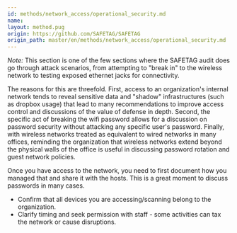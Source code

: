 ```yaml
---
id: methods/network_access/operational_security.md
name: 
layout: method.pug
origin: https://github.com/SAFETAG/SAFETAG
origin_path: master/en/methods/network_access/operational_security.md
---
```


*Note:* This section is one of the few sections where the SAFETAG audit does go through attack scenarios, from attempting to "break in" to the wireless network to testing exposed ethernet jacks for connectivity. 

The reasons for this are threefold.  First, access to an organization's internal network tends to reveal sensitive data and "shadow" infrastructures (such as dropbox usage) that lead to many recommendations to improve access control and discussions of the value of defense in depth.  Second, the specific act of breaking the wifi password allows for a discussion on password security without attacking any specific user's password. Finally, with wireless networks treated as equivalent to wired networks in many offices, reminding the organization that wireless networks extend beyond the physical walls of the office is useful in discussing password rotation and guest network policies.

Once you have access to the network, you need to first document how you managed that and share it with the hosts.  This is a great moment to discuss passwords in many cases.

  * Confirm that all devices you are accessing/scanning belong to the organization.
  * Clarify timing and seek permission with staff - some activities can tax the network or cause disruptions.




